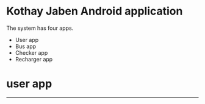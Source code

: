 
# Kothay Jaben Android application



The system has four apps.

* User app
* Bus app
* Checker app
* Recharger app

# user app
***